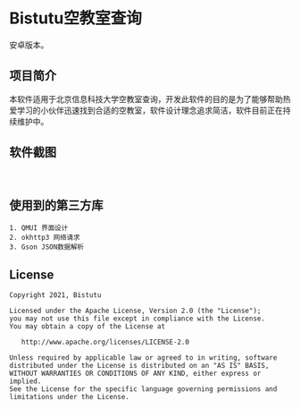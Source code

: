 Bistutu空教室查询
===================

安卓版本。

## 项目简介

本软件适用于北京信息科技大学空教室查询，开发此软件的目的是为了能够帮助热爱学习的小伙伴迅速找到合适的空教室，软件设计理念追求简洁，软件目前正在持续维护中。

## 软件截图 
<br><img src="https://i.loli.net/2021/10/23/OeDa3sTgWvLmMRE.jpg" style="zoom:5%;" />

## 使用到的第三方库

```
1. QMUI 界面设计
2. okhttp3 网络请求
3. Gson JSON数据解析
```

## License

```
Copyright 2021, Bistutu

Licensed under the Apache License, Version 2.0 (the "License");
you may not use this file except in compliance with the License.
You may obtain a copy of the License at

   http://www.apache.org/licenses/LICENSE-2.0

Unless required by applicable law or agreed to in writing, software
distributed under the License is distributed on an "AS IS" BASIS,
WITHOUT WARRANTIES OR CONDITIONS OF ANY KIND, either express or implied.
See the License for the specific language governing permissions and
limitations under the License.
```
